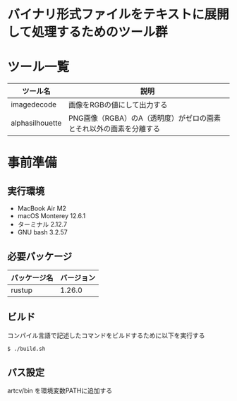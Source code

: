 # バイナリ形式ファイルをテキストに展開して処理するためのツール群

# ツール一覧

| ツール名             | 説明                                                                           |
| -------------------- | ------------------------------------------------------------------------------ |
| imagedecode          | 画像をRGBの値にして出力する                                                    |
| alphasilhouette      | PNG画像（RGBA）のA（透明度）がゼロの画素とそれ以外の画素を分離する             |

# 事前準備
## 実行環境

- MacBook Air M2
- macOS Monterey 12.6.1
- ターミナル 2.12.7
- GNU bash 3.2.57

## 必要パッケージ

| パッケージ名 | バージョン |
| ------------ | ---------- |
| rustup       | 1.26.0     |

## ビルド

コンパイル言語で記述したコマンドをビルドするために以下を実行する
```bash
$ ./build.sh
```

## パス設定

artcv/bin を環境変数PATHに追加する
